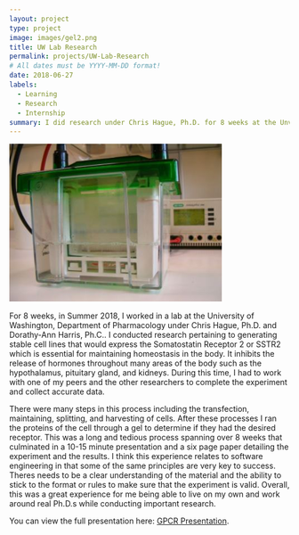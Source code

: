 ```yaml
---
layout: project
type: project
image: images/gel2.png
title: UW Lab Research
permalink: projects/UW-Lab-Research
# All dates must be YYYY-MM-DD format!
date: 2018-06-27
labels:
  - Learning
  - Research
  - Internship
summary: I did research under Chris Hague, Ph.D. for 8 weeks at the Unversity of Washington, Department of Pharmacology.
---
```


<img class="ui medium right floated rounded image" src="../images/gel.JPG">

For 8 weeks, in Summer 2018, I worked in a lab at the University of Washington, Department of Pharmacology under Chris Hague, Ph.D. and Dorathy-Ann Harris, Ph.C.. I conducted research pertaining to generating stable cell lines that would express the Somatostatin Receptor 2 or SSTR2 which is essential for maintaining homeostasis in the body. It inhibits the release of hormones throughout many areas of the body such as the hypothalamus, pituitary gland, and kidneys. During this time, I had to work with one of my peers and the other researchers to complete the experiment and collect accurate data. 

There were many steps in this process including the transfection, maintaining, splitting, and harvesting of cells. After these processes I ran the proteins of the cell through a gel to determine if they had the desired receptor. This was a long and tedious process spanning over 8 weeks that culminated in a 10-15 minute presentation and a six page paper detailing the experiment and the results. I think this experience relates to software engineering in that some of the same principles are very key to success. Theres needs to be a clear understanding of the material and the ability to stick to the format or rules to make sure that the experiment is valid. Overall, this was a great experience for me being able to live on my own and work around real Ph.D.s while conducting important research.  
 
You can view the full presentation here: [GPCR Presentation](https://docs.google.com/presentation/d/1hZkT32S457Gul4R81FNLOkcrC8nbhxr7gc1gZxGrdds/edit?usp=sharing).
